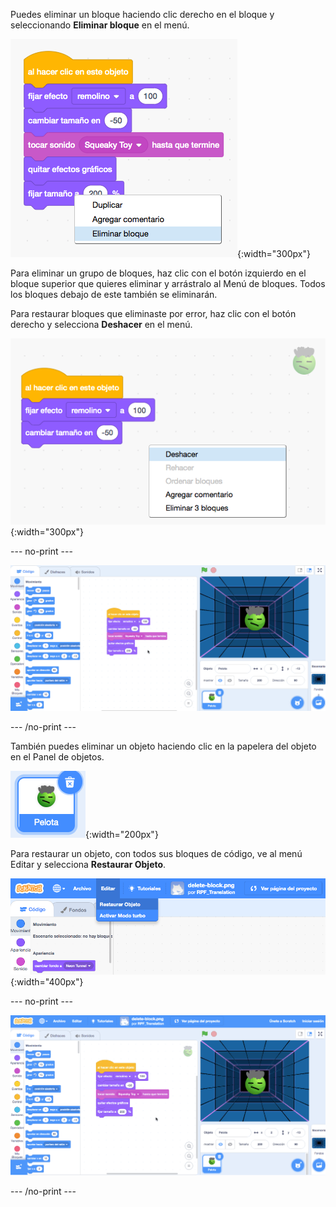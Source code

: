 Puedes eliminar un bloque haciendo clic derecho en el bloque y seleccionando **Eliminar bloque** en el menú.

![Una serie de bloques con un menú desplegable en el bloque inferior. La última opción 'Eliminar bloque' está resaltada.](images/delete-block.png){:width="300px"}

Para eliminar un grupo de bloques, haz clic con el botón izquierdo en el bloque superior que quieres eliminar y arrástralo al Menú de bloques. Todos los bloques debajo de este también se eliminarán.

Para restaurar bloques que eliminaste por error, haz clic con el botón derecho y selecciona **Deshacer** en el menú.

![En un espacio vacío, aparte de los bloques de código del area de código, se muestra un menu desplegable activado por el botón derecho del mouse. La primera opción 'Deshacer' está resaltada.](images/undo-delete-code.png){:width="300px"}

--- no-print ---

![En un gif animado se muestra como el usuario arrastra los últimos 3 bloques de un script en el área de código hacia el menú de bloques. Los bloques desaparecen del script. Entonces, el usuario hace clic con el botón derecho en un espacio vacío en el Área de código y selecciona la primera opción 'Deshacer' en el menú emergente. Los bloques reaparecen.](images/undo-delete-code.gif)

--- /no-print ---

También puedes eliminar un objeto haciendo clic en la papelera del objeto en el Panel de objetos.

![Un icono de objeto en la lista de objetos. Está resaltado en azul para mostrar que se ha seleccionado y hay un icono de papelera en la parte superior derecha.](images/delete-sprite.png){:width="200px"}

Para restaurar un objeto, con todos sus bloques de código, ve al menú Editar y selecciona **Restaurar Objeto**.

![El menú Editar en la parte superior del Editor de Scratch con la opción 'Restaurar Objeto' resaltada.](images/restore-sprite.png){:width="400px"}

--- no-print ---

![Un gif animado que muestra al usuario eliminando un objeto de la Lista de objetos haciendo clic en el icono de la papelera. Entonces, el usuario va al menú superior y selecciona 'Editar', luego 'Restaurar Objeto' y el objeto regresa junto con los bloques de código asociados con el objeto en el momento de la eliminación.](images/restore-sprite.gif)

--- /no-print ---

